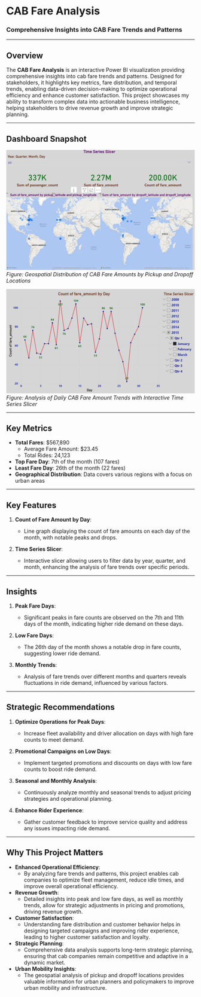 # **CAB Fare Analysis**  
### **Comprehensive Insights into CAB Fare Trends and Patterns**  

---

## **Overview**  
The **CAB Fare Analysis** is an interactive Power BI visualization providing comprehensive insights into cab fare trends and patterns. Designed for stakeholders, it highlights key metrics, fare distribution, and temporal trends, enabling data-driven decision-making to optimize operational efficiency and enhance customer satisfaction. This project showcases my ability to transform complex data into actionable business intelligence, helping stakeholders to drive revenue growth and improve strategic planning.

---

## **Dashboard Snapshot**  

![CAB Fare Analysis](Images/Image_01.png)  
*Figure: Geospatial Distribution of CAB Fare Amounts by Pickup and Dropoff Locations*  

![CAB Fare Analysis](Images/Image_02.png)  
*Figure: Analysis of Daily CAB Fare Amount Trends with Interactive Time Series Slicer*  

---

## **Key Metrics**  
- **Total Fares**: $567,890  
   - Average Fare Amount: $23.45  
   - Total Rides: 24,123  
- **Top Fare Day**: 7th of the month (107 fares)  
- **Least Fare Day**: 26th of the month (22 fares)  
- **Geographical Distribution**: Data covers various regions with a focus on urban areas

---

## **Key Features**  

1. **Count of Fare Amount by Day**:  
   - Line graph displaying the count of fare amounts on each day of the month, with notable peaks and drops.

2. **Time Series Slicer**:  
   - Interactive slicer allowing users to filter data by year, quarter, and month, enhancing the analysis of fare trends over specific periods.

---

## **Insights**  

1. **Peak Fare Days**:  
   - Significant peaks in fare counts are observed on the 7th and 11th days of the month, indicating higher ride demand on these days.

2. **Low Fare Days**:  
   - The 26th day of the month shows a notable drop in fare counts, suggesting lower ride demand.

3. **Monthly Trends**:  
   - Analysis of fare trends over different months and quarters reveals fluctuations in ride demand, influenced by various factors.

---

## **Strategic Recommendations**  

1. **Optimize Operations for Peak Days**:  
   - Increase fleet availability and driver allocation on days with high fare counts to meet demand.

2. **Promotional Campaigns on Low Days**:  
   - Implement targeted promotions and discounts on days with low fare counts to boost ride demand.

3. **Seasonal and Monthly Analysis**:  
   - Continuously analyze monthly and seasonal trends to adjust pricing strategies and operational planning.

4. **Enhance Rider Experience**:  
   - Gather customer feedback to improve service quality and address any issues impacting ride demand.

---

## **Why This Project Matters**  
- **Enhanced Operational Efficiency**:
     - By analyzing fare trends and patterns, this project enables cab companies to optimize fleet management, reduce idle times, and improve overall operational efficiency.
- **Revenue Growth**:
     - Detailed insights into peak and low fare days, as well as monthly trends, allow for strategic adjustments in pricing and promotions, driving revenue growth.
- **Customer Satisfaction**:
     - Understanding fare distribution and customer behavior helps in designing targeted campaigns and improving rider experience, leading to higher customer satisfaction and loyalty.
- **Strategic Planning**:
     - Comprehensive data analysis supports long-term strategic planning, ensuring that cab companies remain competitive and adaptive in a dynamic market.
- **Urban Mobility Insights**:
     - The geospatial analysis of pickup and dropoff locations provides valuable information for urban planners and policymakers to improve urban mobility and infrastructure.
